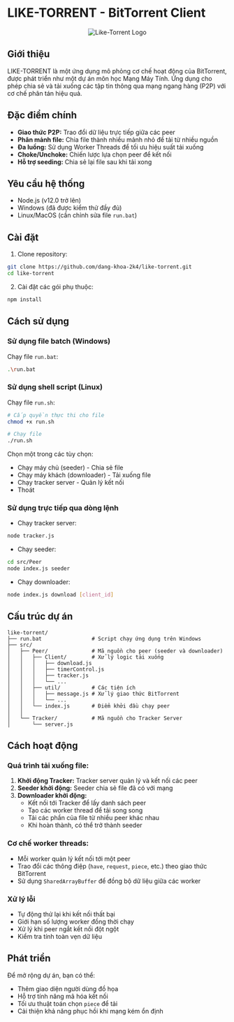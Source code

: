 # LIKE-TORRENT - BitTorrent Client

<p align="center"> <img src="https://img.icons8.com/color/96/000000/torrent.png" alt="Like-Torrent Logo"/> </p>

## Giới thiệu
LIKE-TORRENT là một ứng dụng mô phỏng cơ chế hoạt động của BitTorrent, được phát triển như một dự án môn học Mạng Máy Tính. Ứng dụng cho phép chia sẻ và tải xuống các tập tin thông qua mạng ngang hàng (P2P) với cơ chế phân tán hiệu quả.

## Đặc điểm chính
- **Giao thức P2P:** Trao đổi dữ liệu trực tiếp giữa các peer
- **Phân mảnh file:** Chia file thành nhiều mảnh nhỏ để tải từ nhiều nguồn
- **Đa luồng:** Sử dụng Worker Threads để tối ưu hiệu suất tải xuống
- **Choke/Unchoke:** Chiến lược lựa chọn peer để kết nối
- **Hỗ trợ seeding:** Chia sẻ lại file sau khi tải xong

## Yêu cầu hệ thống
- Node.js (v12.0 trở lên)
- Windows (đã được kiểm thử đầy đủ)
- Linux/MacOS (cần chỉnh sửa file `run.bat`)

## Cài đặt
1. Clone repository:
```bash
git clone https://github.com/dang-khoa-2k4/like-torrent.git
cd like-torrent
```
2. Cài đặt các gói phụ thuộc:
```bash
npm install
```

## Cách sử dụng

### Sử dụng file batch (Windows)
Chạy file `run.bat`:
```bash
.\run.bat
```
### Sử dụng shell script (Linux)

Chạy file `run.sh`:
```bash
# Cấp quyền thực thi cho file
chmod +x run.sh

# Chạy file
./run.sh
```

Chọn một trong các tùy chọn:
- Chạy máy chủ (seeder) - Chia sẻ file
- Chạy máy khách (downloader) - Tải xuống file
- Chạy tracker server - Quản lý kết nối
- Thoát

### Sử dụng trực tiếp qua dòng lệnh
- Chạy tracker server:
```bash
node tracker.js
```
- Chạy seeder:
```bash
cd src/Peer
node index.js seeder
```
- Chạy downloader:
```bash
node index.js download [client_id]
```

## Cấu trúc dự án

```
like-torrent/
├── run.bat                # Script chạy ứng dụng trên Windows
├── src/
│   ├── Peer/              # Mã nguồn cho peer (seeder và downloader)
│   │   ├── Client/        # Xử lý logic tải xuống
│   │   │   ├── download.js
│   │   │   ├── timerControl.js
│   │   │   ├── tracker.js
│   │   │   └── ...
│   │   ├── util/          # Các tiện ích
│   │   │   ├── message.js # Xử lý giao thức BitTorrent
│   │   │   └── ...
│   │   └── index.js       # Điểm khởi đầu chạy peer
│   │
│   └── Tracker/           # Mã nguồn cho Tracker Server
│       └── server.js
```

## Cách hoạt động

### Quá trình tải xuống file:
1. **Khởi động Tracker:** Tracker server quản lý và kết nối các peer
2. **Seeder khởi động:** Seeder chia sẻ file đã có với mạng
3. **Downloader khởi động:**
   - Kết nối tới Tracker để lấy danh sách peer
   - Tạo các worker thread để tải song song
   - Tải các phần của file từ nhiều peer khác nhau
   - Khi hoàn thành, có thể trở thành seeder

### Cơ chế worker threads:
- Mỗi worker quản lý kết nối tới một peer
- Trao đổi các thông điệp (`have`, `request`, `piece`, etc.) theo giao thức BitTorrent
- Sử dụng `SharedArrayBuffer` để đồng bộ dữ liệu giữa các worker

### Xử lý lỗi
- Tự động thử lại khi kết nối thất bại
- Giới hạn số lượng worker đồng thời chạy
- Xử lý khi peer ngắt kết nối đột ngột
- Kiểm tra tính toàn vẹn dữ liệu

## Phát triển
Để mở rộng dự án, bạn có thể:
- Thêm giao diện người dùng đồ họa
- Hỗ trợ tính năng mã hóa kết nối
- Tối ưu thuật toán chọn `piece` để tải
- Cải thiện khả năng phục hồi khi mạng kém ổn định

